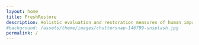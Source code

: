 ```yaml
---
layout: home
title: FreshRestore
description: Holistic evaluation and restoration measures of human impacts on freshwater ecosystems across biogeographical gradients
#background: /assets/theme/images/chuttersnap-146799-unsplash.jpg
permalink: /
---
```


